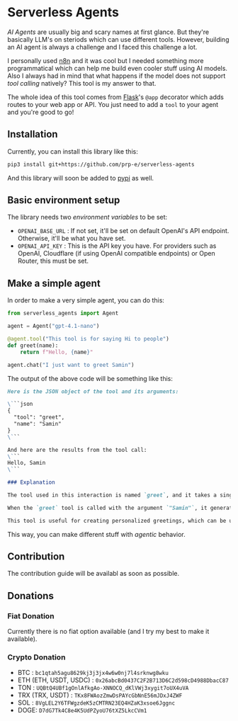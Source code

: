 # Serverless Agents

_AI Agents_ are usually big and scary names at first glance. But they're basically LLM's on steriods which can use different tools. However, building an AI agent is always a challenge and I faced this challenge a lot. 

I personally used [n8n](https://n8n.io) and it was cool but I needed something more programmatical which can help me build even cooler stuff using AI models. Also I always had in mind that what happens if the model does not support _tool calling_ natively? This tool is my answer to that. 

The whole idea of this tool comes from [Flask](https://flask.palletsprojects.com/en/stable/)'s `@app` decorator which adds routes to your web app or API. You just need to add a `tool` to your agent and you're good to go!

## Installation 

Currently, you can install this library like this: 

```bash
pip3 install git+https://github.com/prp-e/serverless-agents 
``` 

And this library will soon be added to [pypi](https://pypi.python.org) as well.

## Basic environment setup

The library needs two _environment variables_ to be set: 

* `OPENAI_BASE_URL` : If not set, it'll be set on default OpenAI's API endpoint. Otherwise, it'll be what you have set. 
* `OPENAI_API_KEY` : This is the API key you have. For providers such as OpenAI, Cloudflare (if using OpenAI compatible endpoints) or Open Router, this must be set. 

## Make a simple agent

In order to make a very simple agent, you can do this: 

```python
from serverless_agents import Agent

agent = Agent("gpt-4.1-nano")

@agent.tool("This tool is for saying Hi to people")
def greet(name):
    return f"Hello, {name}"

agent.chat("I just want to greet Samin")
``` 

The output of the above code will be something like this: 

```markdown
Here is the JSON object of the tool and its arguments:

\```json
{
  "tool": "greet",
  "name": "Samin"
}
\```

And here are the results from the tool call:
\```
Hello, Samin
\```

### Explanation

The tool used in this interaction is named `greet`, and it takes a single argument, `name`. In this case, the name provided was `"Samin"`.

When the `greet` tool is called with the argument `"Samin"`, it generates a greeting message. The output "Hello, Samin" is a standard greeting in English that acknowledges the presence of the person named Samin.

This tool is useful for creating personalized greetings, which can be used in various applications such as customer service, social media interactions, or any scenario where a friendly and personal touch is desired.
``` 

This way, you can make different stuff with _agentic_ behavior. 

## Contribution 

The contribution guide will be availabl as soon as possible. 

## Donations 

### Fiat Donation 

Currently there is no fiat option available (and I try my best to make it available). 

### Crypto Donation 

* BTC : `bc1qtah5agu8629kj3j3jx4w6w0nj7l4srknwg8wku`
* ETH (ETH, USDT, USDC) : `0x26abcBd0437C2F2B713D6C2d598cD4988DbacC87`
* TON : `UQBtQ4UBf1gOnlAfkgAo-XNNOCQ_dKlVWj3xygit7oUX4uVA`
* TRX (TRX, USDT) : `TKx8FWAozZmwDsPAYcGbNnE56mJDxJ4ZWF`
* SOL : `8VgLEL2Y6TFWgzdeK5zCMTRN23EQ4HZaK3xsoe6Jggnc`
* DOGE: `D7dG7Tk4C8e4K5UdPZyoU76tXZ5LkcCVm1`
